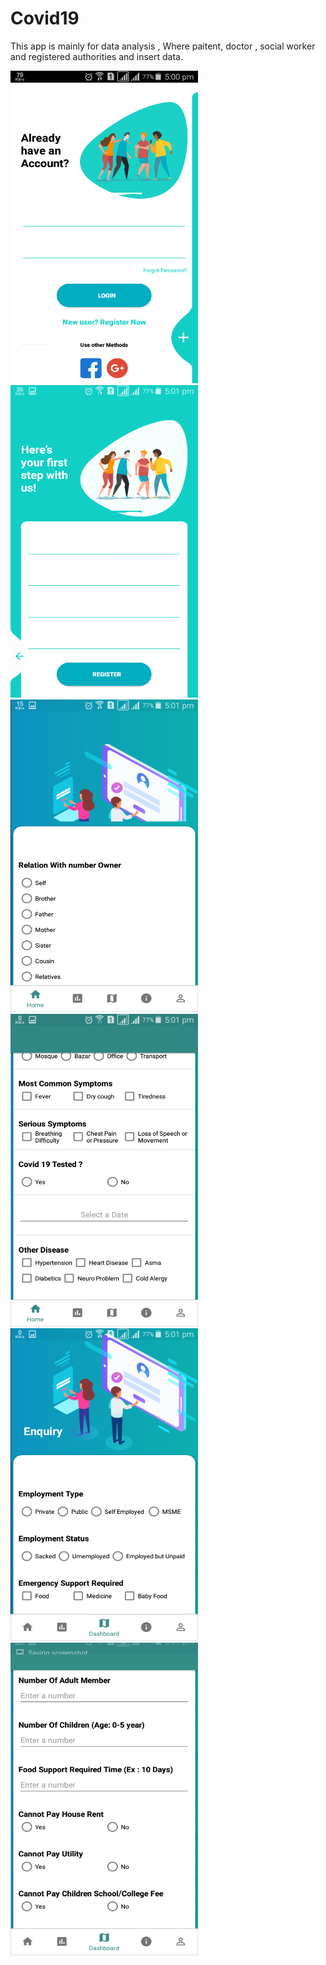 # Covid19
This app is mainly for data analysis , Where paitent, doctor , social worker and registered authorities and insert data.

 <img src="images/login.png" width="300" height="500" > <img src="images/register.png" width="300" height="500" > 
  <img src="images/home.png" width="300" height="500" > <img src="images/home2.png" width="300" height="500" >
  <img src="images/enquiry.png" width="300" height="500" > <img src="images/enquiry2.png" width="300" height="500" > 

